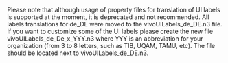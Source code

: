 Please note that although usage of property files for translation of UI labels is supported at the moment, 
it is deprecated and not recommended. All labels translations for de_DE were moved to the vivoUILabels_de_DE.n3 file. 
If you want to customize some of the UI labels please create the new file vivoUILabels_de_De_x_YYY.n3 where YYY is an abbreviation
for your organization (from 3 to 8 letters, such as TIB, UQAM, TAMU, etc). The file should be located next to vivoUILabels_de_DE.n3.